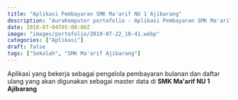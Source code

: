 ```yaml
---
title: "Aplikasi Pembayaran SMK Ma'arif NU 1 Ajibarang"
description: "AuraKomputer portofolio - Aplikasi Pembayaran SMK Ma'arif NU 1 Ajibarang"
date: 2018-07-04T05:00:00Z
image: "images/portofolio/2019-07-22_10-41.webp"
categories: ["Aplikasi"]
draft: false
tags: ["Sekolah", "SMK Ma'arif Ajibarang"]
---
```


Aplikasi yang bekerja sebagai pengelola pembayaran bulanan dan daftar ulang
yang akan digunakan sebagai master data di <b>SMK Ma'arif NU 1
Ajibarang</b></i>
